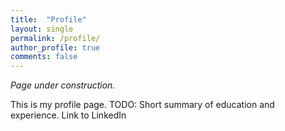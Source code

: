 ```yaml
---
title:  "Profile"
layout: single
permalink: /profile/
author_profile: true
comments: false
---
```


*Page under construction.*

This is my profile page. TODO: Short summary of education and experience. Link to LinkedIn